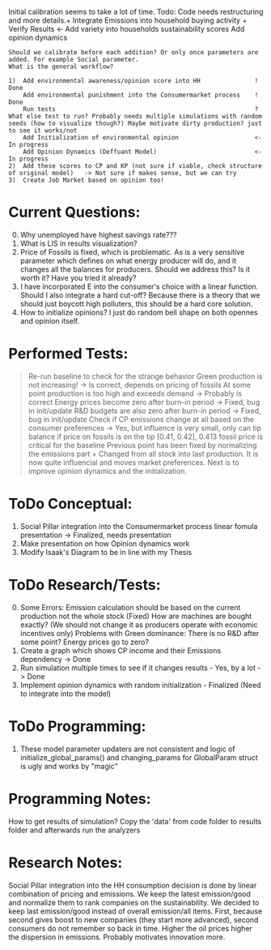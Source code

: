 Initial calibration seems to take a lot of time.
    Todo: Code needs restructuring and more details.+
        Integrate Emissions into household buying activity +
        Verify Results <-
        Add variety into households sustainability scores
        Add opinion dynamics

    Should we calibrate before each addition? Or only once parameters are added. For example Social parameter.
    What is the general workflow?

    1)  Add environmental awareness/opinion score into HH               ! Done
        Add environmental punishment into the Consumermarket process    ! Done
        Run tests                                                       ? What else test to run? Probably needs multiple simulations with random seeds (how to visualize though?) Maybe motivate dirty production? just to see it works/not
        Add Initialization of environmental opinion                     <- In progress
        Add Opinion Dynamics (Deffuant Model)                           <- In progress
    2)  Add these scores to CP and KP (not sure if viable, check structure of original model)   -> Not sure if makes sense, but we can try
    3)  Create Job Market based on opinion too!


# Current Questions:
0) Why unemployed have highest savings rate???
1) What is LIS in results visualization?
2) Price of Fossils is fixed, which is problematic. As is a very sensitive parameter which defines on what energy producer will do, and it changes all the balances for producers. Should we address this? Is it worth it? Have you tried it already?
3) I have incorporated E into the consumer's choice with a linear function. Should I also integrate a hard cut-off? Because there is a theory that we should just boycott high polluters, this should be a hard core solution.
4) How to initialize opinions? I just do random bell shape on both opennes and opinion itself.

# Performed Tests:
> Re-run baseline to check for the strange behavior
    Green production is not increasing!                         -> Is correct, depends on pricing of fossils
    At some point production is too high and exceeds demand     -> Probably is correct
    Energy prices become zero after burn-in period      -> Fixed, bug in init/update
    R&D budgets are also zero after burn-in period      -> Fixed, bug in init/update
> Check if CP emissions change at all based on the consumer preferences    -> Yes, but influence is very small, only can tip balance if price on fossils is on the tip [0.41, 0.42], 0.413 fossil price is critical for the baseline
> Previous point has been fixed by normalizing the emissions part + Changed from all stock into last production. It is now quite influencial and moves market preferences. Next is to improve opinion dynamics and the initialization.

# ToDo Conceptual:
1) Social Pillar integration into the Consumermarket process linear fomula presentation     -> Finalized, needs presentation
2) Make presentation on how Opinion dynamics work
3) Modify Isaak's Diagram to be in line with my Thesis

# ToDo Research/Tests:
0) Some Errors:
    Emission calculation should be based on the current production not the whole stock (Fixed)
    How are machines are bought exactly?        (We should not change it as producers operate with economic incentives only)
    Problems with Green dominance:
        There is no R&D after some point?
        Energy prices go to zero?
1) Create a graph which shows CP income and their Emissions dependency      -> Done
2) Run simulation multiple times to see if it changes results - Yes, by a lot   -> Done
3) Implement opinion dynamics with random initialization - Finalized (Need to integrate into the model)

# ToDo Programming:
1) These model parameter updaters are not consistent and logic of initialize_global_params() and changing_params for GlobalParam struct is ugly and works by "magic"



# Programming Notes:
How to get results of simulation? Copy the 'data' from code folder to results folder and afterwards run the analyzers

# Research Notes:
Social Pillar integration into the HH consumption decision is done by linear combination of pricing and emissions.
We keep the latest emission/good and normalize them to rank companies on the sustainability.
    We decided to keep last emission/good instead of overall emission/all items. First, because second gives boost to new companies (they start more advanced), second consumers do not remember so back in time.
    Higher the oil prices higher the dispersion in emissions. Probably motivates innovation more.